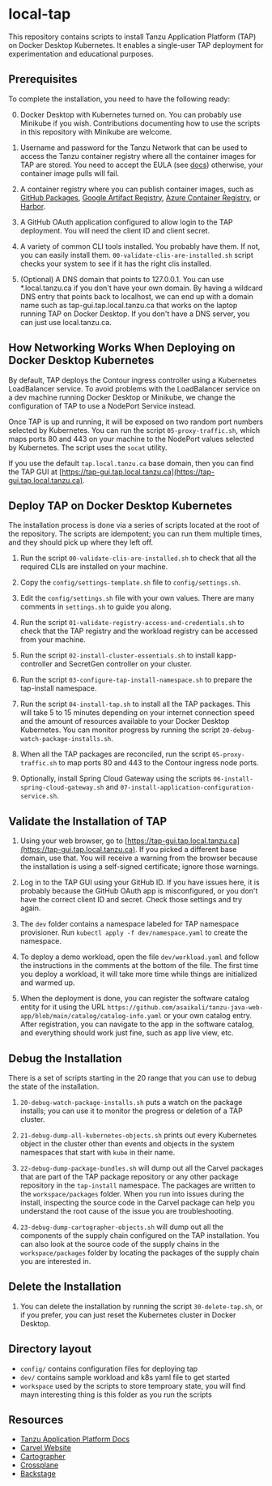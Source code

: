 # local-tap
This repository contains scripts to install Tanzu Application Platform (TAP) on 
Docker Desktop Kubernetes. It enables a single-user TAP deployment for experimentation 
and educational purposes. 

## Prerequisites

To complete the installation, you need to have the following ready:

0. Docker Desktop with Kubernetes turned on. You can probably use Minikube 
   if you wish. Contributions documenting how to use the scripts 
   in this repository with Minikube are welcome.

1. Username and password for the Tanzu Network that can be used to access the Tanzu 
   container registry where all the container images for TAP are stored. You need 
   to accept the EULA (see [docs](https://docs.vmware.com/en/VMware-Tanzu-Application-Platform/1.7/tap/install-tanzu-cli.html))
   otherwise, your container image pulls will fail.

2. A container registry where you can publish container images, such as 
   [GitHub Packages](ghcr.io), [Google Artifact Registry](https://cloud.google.com/artifact-registry),
   [Azure Container Registry](https://azure.microsoft.com/en-us/products/container-registry), 
   or [Harbor](https://goharbor.io/).

3. A GitHub OAuth application configured to allow login to the TAP deployment.
   You will need the client ID and client secret.

4. A variety of common CLI tools installed. You probably have them. If not, you can 
   easily install them. `00-validate-clis-are-installed.sh` script checks your 
   system to see if it has the right clis installed.

5. (Optional) A DNS domain that points to 127.0.0.1. You can use *.local.tanzu.ca 
   if you don't have your own domain. By having a wildcard DNS entry that points back 
   to localhost, we can end up with a domain name such as tap-gui.tap.local.tanzu.ca 
   that works on the laptop running TAP on Docker Desktop. If you don't have 
   a DNS server, you can just use local.tanzu.ca.

## How Networking Works When Deploying on Docker Desktop Kubernetes

By default, TAP deploys the Contour ingress controller using a Kubernetes LoadBalancer service.
To avoid problems with the LoadBalancer service on a dev machine running Docker Desktop or Minikube, 
we change the configuration of TAP to use a NodePort Service instead.

Once TAP is up and running, it will be exposed on two random port numbers selected by 
Kubernetes. You can run the script `05-proxy-traffic.sh`, which maps ports 80 and 443 
on your machine to the NodePort values selected by Kubernetes. The script uses 
the `socat` utility.

If you use the default `tap.local.tanzu.ca` base domain, then you can find the TAP GUI 
at [https://tap-gui.tap.local.tanzu.ca](https://tap-gui.tap.local.tanzu.ca).

## Deploy TAP on Docker Desktop Kubernetes

The installation process is done via a series of scripts located at the root of 
the repository. The scripts are idempotent; you can run them multiple times, and they 
should pick up where they left off.

1. Run the script `00-validate-clis-are-installed.sh` to check that all 
   the required CLIs are installed on your machine.

2. Copy the `config/settings-template.sh` file to `config/settings.sh`.

3. Edit the `config/settings.sh` file with your own values. There are many 
   comments in `settings.sh` to guide you along.

4. Run the script `01-validate-registry-access-and-credentials.sh` to check 
   that the TAP registry and the workload registry can be accessed from your machine.

5. Run the script `02-install-cluster-essentials.sh` to install kapp-controller 
   and SecretGen controller on your cluster.

6. Run the script `03-configure-tap-install-namespace.sh` to prepare the tap-install namespace.

7. Run the script `04-install-tap.sh` to install all the TAP packages. This will take 
   5 to 15 minutes depending on your internet connection speed and the amount of resources 
   available to your Docker Desktop Kubernetes. You can monitor progress by running the script 
   `20-debug-watch-package-installs.sh`.

8. When all the TAP packages are reconciled, run the script `05-proxy-traffic.sh` to 
   map ports 80 and 443 to the Contour ingress node ports.

9. Optionally, install Spring Cloud Gateway using the scripts `06-install-spring-cloud-gateway.sh` and 
   `07-install-application-configuration-service.sh`.

## Validate the Installation of TAP

1. Using your web browser, go to [https://tap-gui.tap.local.tanzu.ca](https://tap-gui.tap.local.tanzu.ca).
   If you picked a different base domain, use that. You will receive a warning from the browser because the 
   installation is using a self-signed certificate; ignore those warnings.

2. Log in to the TAP GUI using your GitHub ID. If you have issues here, it is probably because the 
   GitHub OAuth app is misconfigured, or you don't have the correct client ID and secret. Check those 
   settings and try again.

3. The `dev` folder contains a namespace labeled for TAP namespace provisioner. Run 
   `kubectl apply -f dev/namespace.yaml` to create the namespace.

4. To deploy a demo workload, open the file `dev/workload.yaml` and follow the instructions in the comments 
   at the bottom of the file. The first time you deploy a workload, it will take more time while things 
   are initialized and warmed up.

5. When the deployment is done, you can register the software catalog entity for it using the URL 
   `https://github.com/asaikali/tanzu-java-web-app/blob/main/catalog/catalog-info.yaml` or your own 
   catalog entry. After registration, you can navigate to the app in the software catalog, and everything 
   should work just fine, such as app live view, etc.

## Debug the Installation

There is a set of scripts starting in the 20 range that you can use to debug the state of the 
installation.

1. `20-debug-watch-package-installs.sh` puts a watch on the package installs; you can use it to monitor 
   the progress or deletion of a TAP cluster.

2. `21-debug-dump-all-kubernetes-objects.sh` prints out every Kubernetes object in the cluster other than 
   events and objects in the system namespaces that start with `kube` in their name.

3. `22-debug-dump-package-bundles.sh` will dump out all the Carvel packages that are part of the TAP 
   package repository or any other package repository in the `tap-install` namespace. The packages are 
   written to the `workspace/packages` folder. When you run into issues during the install, inspecting the 
   source code in the Carvel package can help you understand the root cause of the issue you are 
   troubleshooting.

4. `23-debug-dump-cartographer-objects.sh` will dump out all the components of the supply chain 
   configured on the TAP installation. You can also look at the source code of the supply chains 
   in the `workspace/packages` folder by locating the packages of the supply chain you are 
   interested in.

## Delete the Installation

1. You can delete the installation by running the script `30-delete-tap.sh`, or if you prefer, you can 
   just reset the Kubernetes cluster in Docker Desktop.

## Directory layout 

* `config/` contains configuration files for deploying tap 
* `dev/` contains sample workload and k8s yaml file to get started
* `workspace` used by the scripts to store temproary state, you will find mayn interesting thing is this folder as you run the scripts

## Resources

* [Tanzu Application Platform Docs](https://docs.vmware.com/en/VMware-Tanzu-Application-Platform/index.html)
* [Carvel Website](https://carvel.dev/)
* [Cartographer](https://cartographer.sh/)
* [Crossplane](https://www.crossplane.io/)
* [Backstage](https://backstage.io/)
